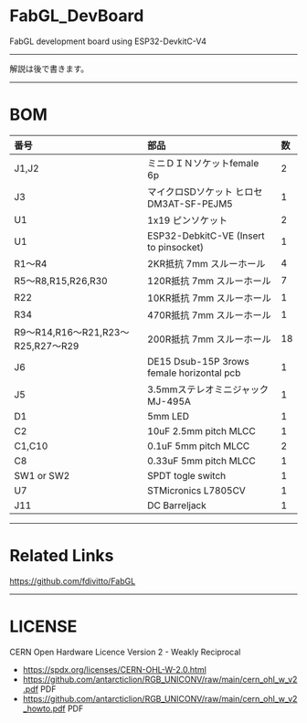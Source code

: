 # FabGL_DevBoard
 FabGL development board using ESP32-DevkitC-V4

---

解説は後で書きます。

---
# BOM

|番号|部品|数|
|:---|:---|:---|
| J1,J2 | ミニＤＩＮソケットfemale 6p | 2|
| J3 | マイクロSDソケット ヒロセDM3AT-SF-PEJM5 | 1|
| U1 | 1x19 ピンソケット | 2|
| U1 | ESP32-DebkitC-VE (Insert to pinsocket) | 1|
| R1～R4 | 2KR抵抗 7mm スルーホール | 4|
| R5～R8,R15,R26,R30 | 120R抵抗 7mm スルーホール | 7|
| R22 | 10KR抵抗 7mm スルーホール | 1|
| R34 | 470R抵抗 7mm スルーホール | 1|
| R9～R14,R16～R21,R23～R25,R27～R29 | 200R抵抗 7mm スルーホール | 18|
| J6 | DE15 Dsub-15P 3rows female horizontal pcb | 1|
| J5 | 3.5mmステレオミニジャック MJ-495A | 1|
| D1 | 5mm LED | 1|
| C2 | 10uF 2.5mm pitch MLCC | 1|
| C1,C10 | 0.1uF 5mm pitch MLCC | 2|
| C8 | 0.33uF 5mm pitch MLCC | 1|
| SW1 or SW2 | SPDT togle switch | 1|
| U7 | STMicronics L7805CV | 1|
| J11 | DC Barreljack | 1|

---

# Related Links

https://github.com/fdivitto/FabGL

---

# LICENSE

 CERN Open Hardware Licence Version 2 - Weakly Reciprocal
- https://spdx.org/licenses/CERN-OHL-W-2.0.html  
- https://github.com/antarcticlion/RGB_UNICONV/raw/main/cern_ohl_w_v2.pdf PDF  
- https://github.com/antarcticlion/RGB_UNICONV/raw/main/cern_ohl_w_v2_howto.pdf PDF  
